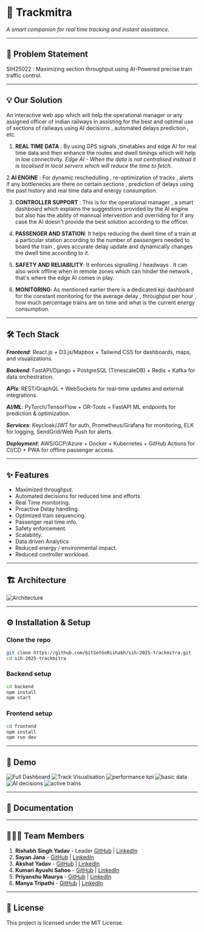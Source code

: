 # 🚀 Trackmitra
_A smart companion for real time tracking and instant assistance._

---

## 📌 Problem Statement
SIH25022 : Maximizing section throughput using AI-Powered precise train traffic control.

---

## 💡 Our Solution
An interactive web app which will help the operational manager or any assigned officer of indian railways in assisting for the best and optimal use of sections of railways using AI decisions , automated delays prediction , etc. 

1. **REAL TIME DATA** : By using GPS signals ,timetables and edge AI for real time data and then enhance the routes and dwell timings which will help in low connectivity.
_Edge AI - When the data is not centralised instead it is localised in local servers which will reduce the time to fetch._

2.**AI ENGINE** : For dynamic reschedulling , re-optimization of tracks , alerts if any bottlenecks are there on certain sections , prediction of delays using the past history and real time data and energy consumption.

3. **CONTROLLER SUPPORT** : This is for the operational manager , a smart dashboard which explains the suggestions provided by the AI engine but also has the ability of mannual intervention and overriding for if any case the AI doesn't provide the best solution according to the officer.

4. **PASSENGER AND STATION**: It helps reducing the dwell time of a train at a particular station according to the number of passengers needed to board the train , gives accurate delay update and dynamically changes the dwell time according to it.

5. **SAFETY AND RELIABILITY**: It enforces signalling / headways . It can also work offline when in remote zones which can hinder the network , that's where the edge AI comes in play.

6. **MONITORING**: As mentioned earlier there is a dedicated kpi dashboard for the constant monitoring for the average delay , throughput per hour , how much percentage trains are on time and what is the current energy consumption.


---

## 🛠️ Tech Stack  
***Frontend***: React.js + D3.js/Mapbox + Tailwind CSS for dashboards, maps, and visualizations.

***Backend***: FastAPI/Django + PostgreSQL (TimescaleDB) + Redis + Kafka for data orchestration.

***APIs***: REST/GraphQL + WebSockets for real-time updates and external integrations.

***AI/ML***: PyTorch/TensorFlow + OR-Tools + FastAPI ML endpoints for prediction & optimization.

***Services***: Keycloak/JWT for auth, Prometheus/Grafana for monitoring, ELK for logging, SendGrid/Web Push for alerts.

***Deployment***: AWS/GCP/Azure + Docker + Kubernetes + GitHub Actions for CI/CD + PWA for offline passenger access.

---

## ✨ Features
- Maximized throughput.
- Automated decisions for reduced time and efforts.
- Real Time monitoring.
- Proactive Delay handling.
- Optimized train sequencing.
- Passenger real time info.
- Safety enforcement.
- Scalability.
- Data driven Analytics
- Reduced energy / environmental impact.
- Reduced controller workload.

---

## 🏗️ Architecture 
![Architecture](assets/architecture.png)

---

## ⚙️ Installation & Setup  

### Clone the repo  
```bash
git clone https://github.com/GitSetGoRishabh/sih-2025-trackmitra.git
cd sih-2025-trackmitra
```

### Backend setup
```bash
cd backend
npm install
npm start
```

### Frontend setup
```bash
cd frontend
npm install
npm run dev
```

---

## 📱 Demo
![Full Dashboard](assets/dashboard.png) 
![Track Visualisation ](assets/trackvisualisation.jpg)
![performance kpi](assets/performancekpi.jpg) 
![basic data](assets/basicdata.jpg)
![AI decisions](assets/aidecisions.jpg)
![active trains](assets/activetrains.jpg)

---

## 📑 Documentation

---


## 👨‍👩‍👧 Team Members
1. **Rishabh Singh Yadav** - Leader [GitHub](https://github.com/GitSetGoRishabh) | [LinkedIn](https://linkedin.com/in/rishabhsinghyadav0208)
2. **Sayan Jana** - [GitHub](https://github.com/httpssayan) | [LinkedIn](https://linkedin.com/in/sayan-jana-1267b8314)
3. **Akshat Yadav** - [GitHub](https://github.com/alias-codes) | [LinkedIn](https://linkedin.com/in/akshat-yadav-240467330)
4. **Kumari Ayushi Sahoo** - [GitHub](https://github.com/ayushisahoo22) | [LinkedIn](https://linkedin.com/in/ayushi-sahoo-539652341)
5. **Priyanshu Maurya** - [GitHub](https://github.com/Priyanshu1617Maurya) | [LinkedIn](https://linkedin.com/in/priyanshu-maurya-68442833b)
6. **Manya Tripathi** - [GitHub](https://github.com/manyat00) | [LinkedIn](https://linkedin.com/in/manya-tripathi-46704a303)

---

## 📜 License
This project is licensed under the MIT License.
